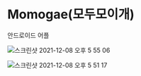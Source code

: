 # Momogae(모두모이개)

안드로이드 어플

![스크린샷 2021-12-08 오후 5 55 06](https://user-images.githubusercontent.com/80668719/145178908-f88b47ef-32b8-4d8f-9205-257c56d01539.png)

![스크린샷 2021-12-08 오후 5 51 17](https://user-images.githubusercontent.com/80668719/145178755-4afde2b7-03bd-4aab-a141-78fda2eb5158.png)

